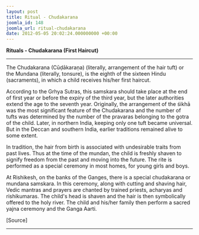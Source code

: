 ```yaml
---
layout: post
title: Ritual - Chudakarana
joomla_id: 148
joomla_url: ritual-chudakarana
date: 2012-05-05 20:02:24.000000000 +00:00
---
```

**Rituals - Chudakarana (First Haircut)**

* * *  


The Chudakarana (Cūḍākaraṇa) (literally, arrangement of the hair tuft) or the Mundana (literally, tonsure), is the eighth of the sixteen Hindu (sacraments), in which a child receives his/her first haircut.

According to the Grhya Sutras, this samskara should take place at the end of first year or before the expiry of the third year, but the later authorities extend the age to the seventh year.
Originally, the arrangement of the śikhā was the most significant feature of the Chudakarana and the number of tufts was determined by the number of the pravaras belonging to the gotra of the child. Later, in northern India, keeping only one tuft became universal. But in the Deccan and southern India, earlier traditions remained alive to some extent.

In tradition, the hair from birth is associated with undesirable traits from past lives. Thus at the time of the mundan, the child is freshly shaven to signify freedom from the past and moving into the future. The rite is performed as a special ceremony in most homes, for young girls and boys.

At Rishikesh, on the banks of the Ganges, there is a special chudakarana or mundana samskara. In this ceremony, along with cutting and shaving hair, Vedic mantras and prayers are chanted by trained priests, acharyas and rishikumaras. The child's head is shaven and the hair is then symbolically offered to the holy river. The child and his/her family then perform a sacred yajna ceremony and the Ganga Aarti.

[Source]

* * *





  
